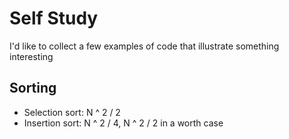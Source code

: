 # Self Study #
I'd like to collect a few examples of code that illustrate something interesting

## Sorting ##

* Selection sort: N ^ 2 / 2
* Insertion sort: N ^ 2 / 4, N ^ 2 / 2 in a worth case